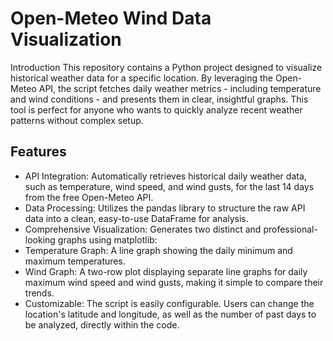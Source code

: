 # Open-Meteo Wind Data Visualization
Introduction
This repository contains a Python project designed to visualize historical weather data for a specific location. By leveraging the Open-Meteo API, the script fetches daily weather metrics - including temperature and wind conditions - and presents them in clear, insightful graphs. This tool is perfect for anyone who wants to quickly analyze recent weather patterns without complex setup.

## Features
- API Integration: Automatically retrieves historical daily weather data, such as temperature, wind speed, and wind gusts, for the last 14 days from the free Open-Meteo API.
- Data Processing: Utilizes the pandas library to structure the raw API data into a clean, easy-to-use DataFrame for analysis.
- Comprehensive Visualization: Generates two distinct and professional-looking graphs using matplotlib:
- Temperature Graph: A line graph showing the daily minimum and maximum temperatures.
- Wind Graph: A two-row plot displaying separate line graphs for daily maximum wind speed and wind gusts, making it simple to compare their trends.
- Customizable: The script is easily configurable. Users can change the location's latitude and longitude, as well as the number of past days to be analyzed, directly within the code.
